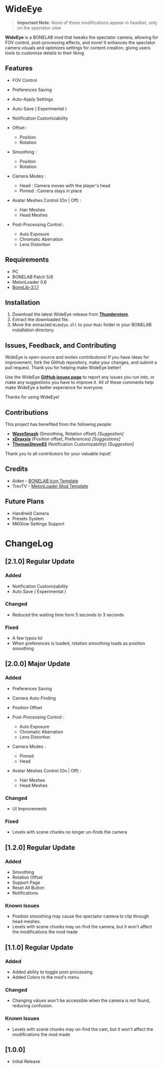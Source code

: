 #  WideEye

> **Important Note:** None of these modifications appear in headset, only on the spectator view

**WideEye** is a BONELAB mod that tweaks the spectator camera, allowing for FOV control,  post-processing effects, and more! It enhances the spectator camera visuals and optimizes settings for content creation, giving users tools to customize details to their liking.


## Features

* FOV Control

* Preferences Saving

* Auto-Apply Settings

* Auto-Save ( Experimental )

* Notification Customizability

* Offset :
	* Position
	* Rotation

* Smoothing :
	* Position
	* Rotation

* Camera Modes :
	* Head : Camera moves with the player's head
	* Pinned : Camera stays in place

*  Avatar Meshes Control (On | Off) :
	* Hair Meshes
	* Head Meshes

* Post-Processing Control :
	* Auto Exposure
	* Chromatic Aberration
	* Lens Distortion

##  Requirements

* PC
* BONELAB Patch 5/6
* MelonLoader 0.6
* [BoneLib-3.1.1](https://thunderstore.io/c/bonelab/p/gnonme/BoneLib/)

## Installation
1. Download the latest WideEye release from [**Thunderstore**](https://thunderstore.io/c/bonelab/p/HL2H0/WideEye/).
2. Extract the downloaded file.
3. Move the extracted `WideEye.dll` to your `Mods` folder in your BONELAB installation directory.

## Issues, Feedback, and Contributing


WideEye is open-source and invites contributions! If you have ideas for improvement, fork the GitHub repository, make your changes, and submit a pull request. Thank you for helping make WideEye better!

Use the WideEye [**GitHub issues page**](https://github.com/HL2H0/WideEye/issues) to report any issues you run into, or make any suggestions you have to improve it. All of these comments help make WideEye a better experience for everyone.

Thanks for using WideEye!

## Contributions

This project has benefited from the following people:

* **[WaveSmash](https://github.com/WaveSmashies)** (Smoothing, Rotation offset) *[Suggestion]*
* **[xDraxxis](https://github.com/xDraxxis)** (Position offset, Preferences) *[Suggestions]*
* **[ThomasSteve83](https://github.com/ThomasSteve83)** (Notification Customizability) *[Suggestion]*

Thank you to all contributors for your valuable input!

##  Credits

* Aiden - [BONELAB Icon Template](https://www.figma.com/community/file/1218386424917309834)
* TrevTV - [MelonLoader Mod Template](https://github.com/TrevTV/MelonLoader.VSWizard)

## Future Plans
* Handheld Camera
* Presets System
* MKGlow Settings Support

# ChangeLog
## [2.1.0] **Regular Update**

### Added
* Notification Customizability
* Auto Save ( Experimental )


### Changed
* Reduced the waiting time form 5 seconds to 3 seconds

### Fixed
* A few typos lol
* When preferences is loaded, rotation smoothing loads as position smoothing

## [2.0.0] **Major Update**

### Added
* Preferences Saving

* Camera Auto-Finding

* Position Offset

* Post-Processing Control :
	* Auto Exposure
	* Chromatic Aberration
	* Lens Distortion

* Camera Modes :
	* Pinned
	* Head

* Avatar Meshes Control (On | Off) :
	* Hair Meshes
	* Head Meshes

### Changed
* UI Improvements

### Fixed
* Levels with scene chunks no longer un-finds the camera


## [1.2.0] **Regular Update**

### Added
* Smoothing
* Rotation Offset
* Support Page
* Reset All Button
* Notifications

### Known Issues
* Position smoothing may cause the spectator camera to clip through head meshes.
* Levels with scene chunks may un-find the camera, but it won't affect the modifications the mod made

## [1.1.0] **Regular Update**

### Added
* Added ability to toggle post-processing.
* Added Colors to the mod's menu

### Changed
* Changing values won't be accessible when the camera is not found, reducing confusion.

### Known Issues
* Levels with scene chunks may un-find the cam, but it won't affect the modifications the mod made


## [1.0.0]

* Initial Release
